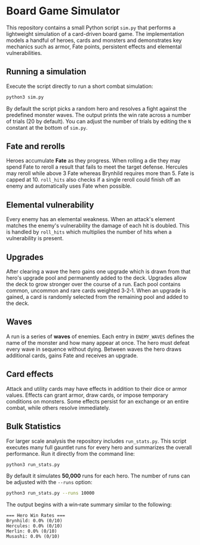 # Board Game Simulator

This repository contains a small Python script `sim.py` that performs a
lightweight simulation of a card-driven board game. The implementation
models a handful of heroes, cards and monsters and demonstrates key mechanics
such as armor, Fate points, persistent effects and elemental vulnerabilities.

## Running a simulation

Execute the script directly to run a short combat simulation:

```bash
python3 sim.py
```

By default the script picks a random hero and resolves a fight against the
predefined monster waves. The output prints the win rate across a number of
trials (20 by default). You can adjust the number of trials by editing the
`N` constant at the bottom of `sim.py`.

## Fate and rerolls

Heroes accumulate **Fate** as they progress. When rolling a die they may
spend Fate to reroll a result that fails to meet the target defense. Hercules
may reroll while above 3 Fate whereas Brynhild requires more than 5. Fate is
capped at 10. `roll_hits` also checks if a single reroll could finish off an
enemy and automatically uses Fate when possible.

## Elemental vulnerability

Every enemy has an elemental weakness. When an attack's element matches the
enemy's vulnerability the damage of each hit is doubled. This is handled by
`roll_hits` which multiplies the number of hits when a vulnerability is
present.

## Upgrades

After clearing a wave the hero gains one upgrade which is drawn from that
hero's upgrade pool and permanently added to the deck. Upgrades allow the deck
to grow stronger over the course of a run. Each pool contains common,
uncommon and rare cards weighted 3‑2‑1. When an upgrade is gained, a card is
randomly selected from the remaining pool and added to the deck.

## Waves

A run is a series of **waves** of enemies. Each entry in `ENEMY_WAVES`
defines the name of the monster and how many appear at once. The hero must
defeat every wave in sequence without dying. Between waves the hero draws
additional cards, gains Fate and receives an upgrade.

## Card effects

Attack and utility cards may have effects in addition to their dice or armor
values. Effects can grant armor, draw cards, or impose temporary conditions on
monsters. Some effects persist for an exchange or an entire combat, while
others resolve immediately.

## Bulk Statistics

For larger scale analysis the repository includes `run_stats.py`. This script
executes many full gauntlet runs for every hero and summarizes the overall
performance. Run it directly from the command line:

```bash
python3 run_stats.py
```

By default it simulates **50\,000** runs for each hero. The number of runs can
be adjusted with the `--runs` option:

```bash
python3 run_stats.py --runs 10000
```

The output begins with a win‑rate summary similar to the following:

```text
=== Hero Win Rates ===
Brynhild: 0.0% (0/10)
Hercules: 0.0% (0/10)
Merlin: 0.0% (0/10)
Musashi: 0.0% (0/10)
```
